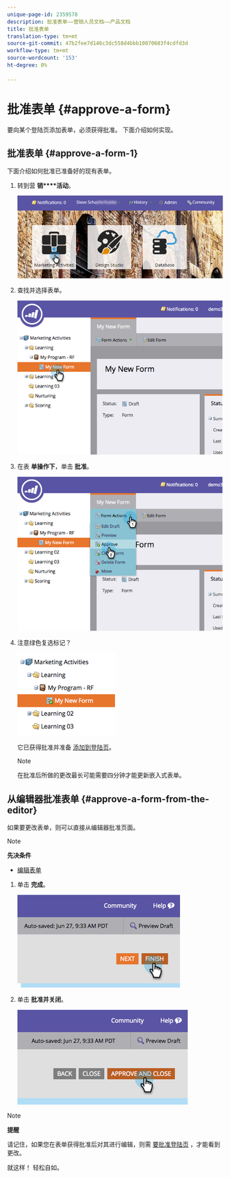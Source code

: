 ```yaml
---
unique-page-id: 2359578
description: 批准表单——营销人员文档——产品文档
title: 批准表单
translation-type: tm+mt
source-git-commit: 47b2fee7d146c3dc558d4bbb10070683f4cdfd3d
workflow-type: tm+mt
source-wordcount: '153'
ht-degree: 0%

---
```



# 批准表单 {#approve-a-form}

要向某个登陆页添加表单，必须获得批准。 下面介绍如何实现。

## 批准表单 {#approve-a-form-1}

下面介绍如何批准已准备好的现有表单。

1. 转到营 **销****活动**。

   ![](assets/login-marketing-activities-7.png)

1. 查找并选择表单。

   ![](assets/image2014-9-15-17-3a49-3a40.png)

1. 在表 **单操作下**，单击 **批准**。

   ![](assets/image2014-9-15-17-3a49-3a47.png)

1. 注意绿色复选标记？

   ![](assets/image2014-9-15-17-3a50-3a2.png)

   它已获得批准并准备 [添加到登陆页](../../../../product-docs/demand-generation/landing-pages/understanding-landing-pages/approve-unapprove-or-delete-a-landing-page.md)。

   >[!NOTE]
   >
   >在批准后所做的更改最长可能需要四分钟才能更新嵌入式表单。

## 从编辑器批准表单 {#approve-a-form-from-the-editor}

如果要更改表单，则可以直接从编辑器批准页面。

>[!NOTE]
>
>**先决条件**
>
>* [编辑表单](../../../../product-docs/demand-generation/forms/form-actions/edit-a-form.md)

>



1. 单击 **完成**。

   ![](assets/image2014-9-15-17-3a51-3a43.png)

1. 单击 **批准并关闭**。

   ![](assets/image2014-9-15-17-3a52-3a1.png)

>[!NOTE]
>
>**提醒**
>
>请记住，如果您在表单获得批准后对其进行编辑，则需 [要批准登陆页](../../../../product-docs/demand-generation/landing-pages/understanding-landing-pages/approve-unapprove-or-delete-a-landing-page.md) ，才能看到更改。

就这样！ 轻松自如。